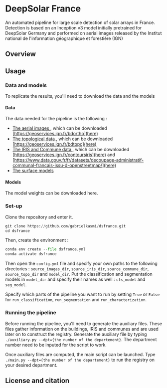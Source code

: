 # DeepSolar France

An automated pipeline for large scale detection of solar arrays in France. Detection is based on an Inception v3 model initially pretrained for DeepSolar Germany and performed on aerial images released by the Institut national de l'information géographique et forestière (IGN)

## Overview
## Usage

### Data and models

To replicate the results, you'll need to download the data and the models

#### Data

The data needed for the pipeline is the following :
- <u> The aerial images </u>, which can be downloaded [https://geoservices.ign.fr/bdortho](here)
- <u> The topological data </u>, which can be downloaded [https://geoservices.ign.fr/bdtopo](here)
- <u> The IRIS and Commune data </u>, which can be downloaded [https://geoservices.ign.fr/contoursiris](here) and [https://www.data.gouv.fr/fr/datasets/decoupage-administratif-communal-francais-issu-d-openstreetmap/](here)
- <u> The surface models </u>

#### Models

The model weights can be downloaded here.

### Set-up 

Clone the repository and enter it. 

```python
git clone https://github.com/gabrielkasmi/dsfrance.git
cd dsfrance
```

Then, create the environment :

```python
conda env create --file dsfrance.yml
conda activate dsfrance
```

Then open the `config.yml` file and specify your own paths to the following directories : `source_images_dir`, `source_iris_dir`, `source_commune_dir`, `source_topo_dir` and `model_dir`. Put the classification and segmentation models in `model_dir` and specify their names as well : `cls_model` and `seg_model`. 

Specify which parts of the pipeline you want to run by setting `True` or `False` for `run_classification`, `run_segmentation` and `run_characterization`.

### Running the pipeline

Before running the pipeline, you'll need to generate the auxiliary files. These files gather information on the buildings, IRIS and communes and are used later on to construct the registry. Generate the auxiliary file by typing `./auxiliary.py --dpt={the number of the departement}`. The department number need to be inputed for the script to work.

Once auxiliary files are computed, the main script can be launched. Type `./main.py --dpt={the number of the departement}` to run the registry on your desired department.


## License and citation
